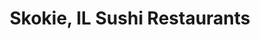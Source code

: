---
layout: city
title: Skokie, IL Sushi Restaurants
permalink: /illinois/skokie/
stateAbbr: IL
stateName: Illinois
cityName: Skokie
---
